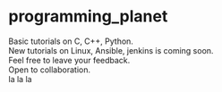 # programming_planet

Basic tutorials on C, C++, Python. <br>
New tutorials on Linux, Ansible, jenkins is coming soon. <br>
Feel free to leave your feedback. <br>
Open to collaboration. <br> la la la
